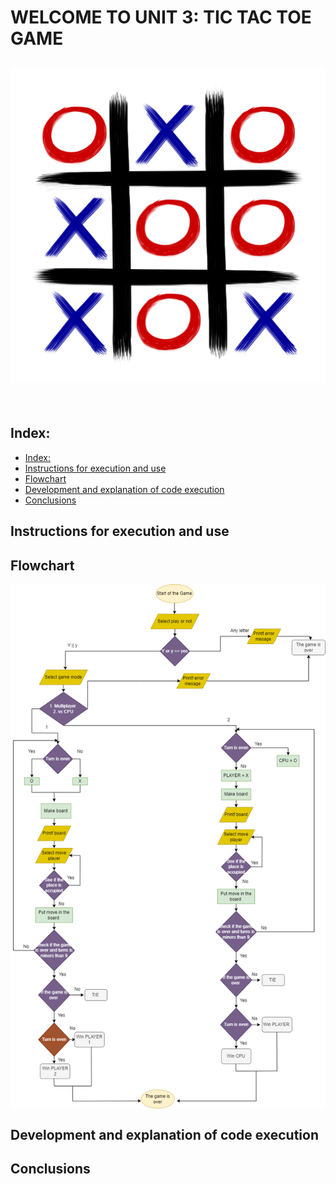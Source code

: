 <h1>
WELCOME TO UNIT 3: TIC TAC TOE GAME 

<br>
<h2 aling="right">
<img src="../imagenes/tictac.png">
</h2>
<br>

## Index:
- [Index:](#index)
- [Instructions for execution and use](#instructions-for-execution-and-use)
- [Flowchart](#flowchart)
- [Development and explanation of code execution](#development-and-explanation-of-code-execution)
- [Conclusions](#conclusions)

## Instructions for execution and use 


## Flowchart 
<img src="../imagenes/Diagrama.png" align="center">

## Development and explanation of code execution

## Conclusions 
